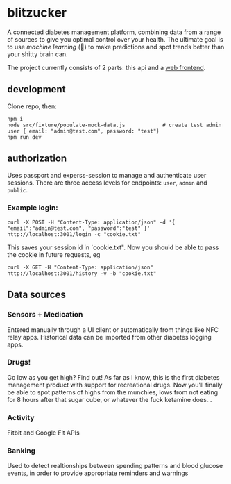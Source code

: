 # blitzucker
A connected diabetes management platform, combining data from a range of sources to give you optimal
control over your health. The ultimate goal is to use *machine learning* (🤮) to make predictions and spot trends better than your shitty brain can.

The project currently consists of 2 parts: this api and a [web frontend](https://github.com/oswalde-p/blitzucker-vue-client).

## development

Clone repo, then:

```
npm i
node src/fixture/populate-mock-data.js            # create test admin user { email: "admin@test.com", password: "test"}
npm run dev
```

## authorization

Uses passport and experss-session to manage and authenticate user sessions. There are three access levels for endpoints:
`user`, `admin` and `public`.

### Example login:
```
curl -X POST -H "Content-Type: application/json" -d '{ "email":"admin@test.com", "password":"test" }' http://localhost:3001/login -c "cookie.txt"
```
This saves your session id in `cookie.txt". Now you should be able to pass the cookie in future requests, eg

```
curl -X GET -H "Content-Type: application/json"  http://localhost:3001/history -v -b "cookie.txt"
```

## Data sources

### Sensors + Medication
Entered manually through a UI client or automatically from things like NFC relay apps. Historical data can be imported from other diabetes logging apps.

### Drugs!

Go low as you get high? Find out! As far as I know, this is the first diabetes management product with support for recreational drugs. Now you'll finally be able to spot patterns of highs from the munchies, lows from not eating for 8 hours after that sugar cube, or whatever the fuck ketamine does...

### Activity
Fitbit and Google Fit APIs

### Banking
Used to detect realtionships between spending patterns and blood glucose events, in order to provide appropriate reminders
and warnings
